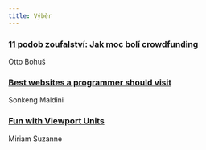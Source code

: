 ```yaml
---
title: Výběr
---
```


### [11 podob zoufalství: Jak moc bolí crowdfunding](http://ottocopy.cz/jak-boli-crowdfunding)
Otto Bohuš

### [Best websites a programmer should visit](https://github.com/sdmg15/Best-websites-a-programmer-should-visit)
Sonkeng Maldini

### [Fun with Viewport Units](https://css-tricks.com/fun-viewport-units/)
Miriam Suzanne
